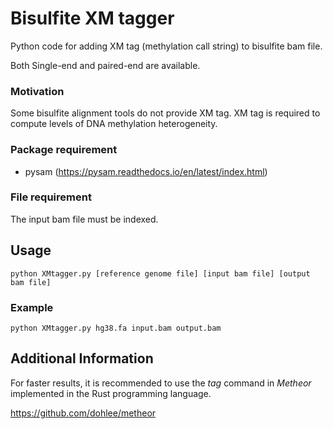# Bisulfite XM tagger
Python code for adding XM tag (methylation call string) to bisulfite bam file.

Both Single-end and paired-end are available.

### Motivation
Some bisulfite alignment tools do not provide XM tag. XM tag is required to compute levels of DNA methylation heterogeneity.

### Package requirement
+ pysam (https://pysam.readthedocs.io/en/latest/index.html)

### File requirement
The input bam file must be indexed.

## Usage
```
python XMtagger.py [reference genome file] [input bam file] [output bam file]
```

### Example
```
python XMtagger.py hg38.fa input.bam output.bam
```

## Additional Information
For faster results, it is recommended to use the _tag_ command in _Metheor_ implemented in the Rust programming language.

https://github.com/dohlee/metheor
